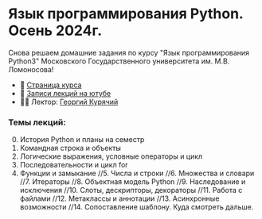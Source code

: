 # Язык программирования Python. Осень 2024г.
Снова решаем домашние задания по курсу "Язык программирования Python3" Московского Государственного университета им. М.В. Ломоносова!

* 📄 [Страница курса](https://uneex.org/LecturesCMC/PythonIntro2024)
* 🎥 [Записи лекций на ютубе](https://youtube.com/playlist?list=PL6kSdcHYB3x7vSemP9i2eFN-JcmYdbXer)
* 👨‍🏫 Лектор: [Георгий Курячий](https://uneex.org/FrBrGeorge)

### Темы лекций:
0. История Python и планы на семестр
1. Командная строка и объекты
2. Логические выражения, условные операторы и цикл
3. Последовательности и цикл for
4. Функции и замыкание
//5. Числа и строки
//6. Множества и словари
//7. Итераторы
//8. Объектная модель Python
//9. Наследование и исключения
//10. Слоты, дескрипторы, декораторы
//11. Работа с файлами
//12. Метаклассы и аннотации
//13. Асинхронные возможности
//14. Сопоставление шаблону. Куда смотреть дальше.
